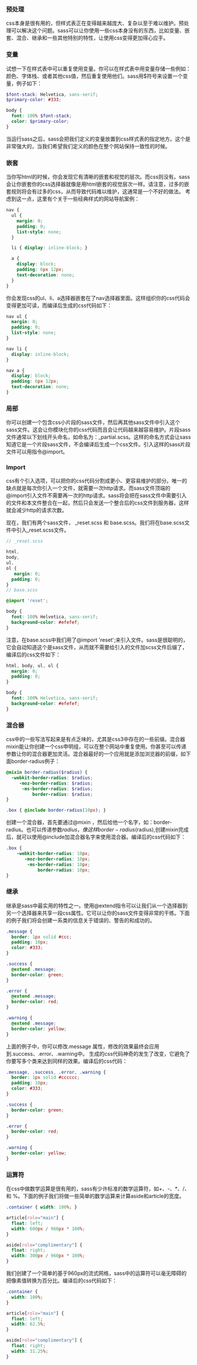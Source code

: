 ### 预处理
css本身是很有用的，但样式表正在变得越来越庞大、复杂以至于难以维护。预处理可以解决这个问题。sass可以让你使用一些css本身没有的东西，比如变量、嵌套、混合、继承和一些其他特别的特性，让使用css变得更加得心应手。

### 变量
试想一下在样式表中可以重复使用变量。你可以在样式表中用变量存储一些例如：颜色、字体栈、或者其他css值，然后重复使用他们。sass用$符号来设置一个变量，例子如下：

```scss
$font-stack: Helvetica, sans-serif;
$primary-color: #333;

body {
  font: 100% $font-stack;
  color: $primary-color;
}
```
当运行sass之后，sass会把我们定义的变量放置到css样式表的指定地方。这个是非常强大的，当我们希望我们定义的颜色在整个网站保持一致性的时候。

### 嵌套
当你写html的时候，你会发现它有清晰的嵌套和视觉的层次。而css则没有。sass会让你嵌套你的css选择器就像是用html嵌套的视觉层次一样。请注意，过多的嵌套规则将会有过多的css，从而导致代码难以维护，这通常是一个不好的做法。
考虑到这一点，这里有个关于一些经典样式的网站导航案例：

```scss
nav {
  ul {
    margin: 0;
    padding: 0;
    list-style: none;
  }

  li { display: inline-block; }

  a {
    display: block;
    padding: 6px 12px;
    text-decoration: none;
  }
}
```
你会发现css的ul、li、a选择器嵌套在了nav选择器里面。这样组织你的css代码会变得更加可读，而编译后生成的css代码如下：

```css
nav ul {
  margin: 0;
  padding: 0;
  list-style: none;
}

nav li {
  display: inline-block;
}

nav a {
  display: block;
  padding: 6px 12px;
  text-decoration: none;
}
```
### 局部
你可以创建一个包含css小片段的sass文件，然后再其他sass文件中引入这个sass文件。这会让你模块化你的css代码而且会让代码越来越容易维护。片段sass文件通常以下划线开头命名，如命名为：_partial.scss。这样的命名方式会让sass知道它是一个片段sass文件，不会编译后生成一个css文件。引入这样的sass片段文件可以用指令@import。

### Import
css有个引入选项，可以把你的css代码分割成更小、更容易维护的部分。唯一的缺点就是每次你引入一个文件，就需要一次http请求。而sass文件顶端的@import引入文件不需要再一次的http请求。sass将会把在sass文件中需要引入的文件和本文件整合在一起，然后只会发送一个整合后的css文件到服务器，这样就会减少http的请求次数。

现在，我们有两个sass文件， _reset.scss 和 base.scss。我们将在base.scss文件中引入_reset.scss文件。

```scss
// _reset.scss

html,
body,
ul,
ol {
   margin: 0;
  padding: 0;
}
// base.scss

@import 'reset';

body {
  font: 100% Helvetica, sans-serif;
  background-color: #efefef;
}
```
注意，在base.scss中我们用了@import 'reset';来引入文件。sass是很聪明的，它会自动知道这个是sass文件，从而就不需要给引入的文件加scss文件后缀了，编译后的css文件如下：

```css
html, body, ul, ol {
  margin: 0;
  padding: 0;
}

body {
  font: 100% Helvetica, sans-serif;
  background-color: #efefef;
}
```
### 混合器
css中的一些写法写起来是有点乏味的，尤其是css3中存在的一些前缀。混合器mixin能让你创建一个css申明组，可以在整个网站中重复使用。你甚至可以传递参数让你的混合器更加灵活。混合器最好的一个应用就是添加浏览器的前缀，如下面border-radius例子：

```scss
@mixin border-radius($radius) {
  -webkit-border-radius: $radius;
     -moz-border-radius: $radius;
      -ms-border-radius: $radius;
          border-radius: $radius;
}

.box { @include border-radius(10px); }
```
创建一个混合器，首先要通过@mixin ，然后给他一个名字，如：border-radius。也可以传递参数$radius，像这样border-radius($radius),创建mixin完成后，就可以使用@include加混合器名字来使用混合器。编译后的css代码如下：

```css
.box {
    -webkit-border-radius: 10px;
       -moz-border-radius: 10px;
        -ms-border-radius: 10px;
            border-radius: 10px;
}
```
### 继承
继承是sass中最实用的特性之一。使用@extend指令可以让我们从一个选择器到另一个选择器来共享一段css属性。它可以让你的sass文件变得非常的干练。下面的例子我们将会创建一系类的信息关于错误的、警告的和成功的。

```scss
.message {
  border: 1px solid #ccc;
  padding: 10px;
  color: #333;
}

.success {
  @extend .message;
  border-color: green;
}

.error {
  @extend .message;
  border-color: red;
}

.warning {
  @extend .message;
  border-color: yellow;
}
```
上面的例子中，你可以修改.message 属性，修改的效果最终会应用到.success、.error、.warning中。
生成的css代码神奇的发生了改变，它避免了你要写多个类来达到同样的效果。编译后的css代码：

```css
.message, .success, .error, .warning {
  border: 1px solid #cccccc;
  padding: 10px;
  color: #333;
}

.success {
  border-color: green;
}

.error {
  border-color: red;
}

.warning {
  border-color: yellow;
}
```
### 运算符
在css中做数学运算是很有用的，sass有少许标准的数学运算符，如+、-、*、/、和 %。下面的例子我们将做一些简单的数学运算来计算aside和article的宽度。

```scss
.container { width: 100%; }

article[role="main"] {
  float: left;
  width: 600px / 960px * 100%;
}

aside[role="complimentary"] {
  float: right;
  width: 300px / 960px * 100%;
}
```
我们创建了一个简单的基于960px的流式网格，sass中的运算符可以毫无障碍的把像素值转换为百分比。编译后的css代码如下：

```css
.container {
  width: 100%;
}

article[role="main"] {
  float: left;
  width: 62.5%;
}

aside[role="complimentary"] {
  float: right;
  width: 31.25%;
}
```
